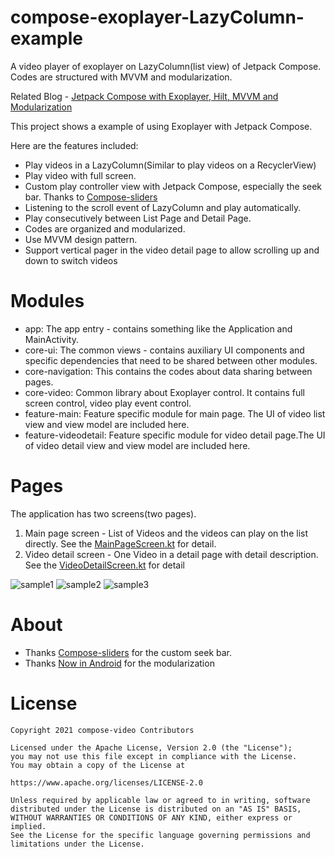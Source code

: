 # compose-exoplayer-LazyColumn-example
A video player of exoplayer on LazyColumn(list view) of Jetpack Compose. Codes are structured with MVVM and modularization. 

Related Blog - [Jetpack Compose with Exoplayer, Hilt, MVVM and Modularization](https://medium.com/p/4371a0a5a0d0)

This project shows a example of using Exoplayer with Jetpack Compose.

Here are the features included:
* Play videos in a LazyColumn(Similar to play videos on a RecyclerView)
* Play video with full screen.
* Custom play controller view with Jetpack Compose, especially the seek bar. Thanks to [Compose-sliders](https://github.com/krottv/compose-sliders)
* Listening to the scroll event of LazyColumn and play automatically.
* Play consecutively between List Page and Detail Page.
* Codes are organized and modularized.
* Use MVVM design pattern.
* Support vertical pager in the video detail page to allow scrolling up and down to switch videos

# Modules
* app: The app entry - contains something like the Application and MainActivity.
* core-ui: The common views - contains auxiliary UI components and specific dependencies that need to be shared between other modules. 
* core-navigation: This contains the codes about data sharing between pages. 
* core-video: Common library about Exoplayer control. It contains full screen control, video play event control. 
* feature-main: Feature specific module for main page. The UI of video list view and view model are included here.
* feature-videodetail: Feature specific module for video detail page.The UI of video detail view and view model are included here.

# Pages

The application has two screens(two pages).
1. Main page screen - List of Videos and the videos can play on the list directly. See the [MainPageScreen.kt](feature-main/src/main/java/com/chillingvan/samples/composevideo/main/MainPageScreen.kt) for detail.
2. Video detail screen - One Video in a detail page with detail description. See the [VideoDetailScreen.kt](feature-videodetail/src/main/java/com/chillingvan/samples/composevideo/videodetail/VideoDetailScreen.kt) for detail

![sample1](https://user-images.githubusercontent.com/7666419/190075315-64b0c3fc-0c09-4c9a-905a-f54e62898cf9.jpg)
![sample2](https://user-images.githubusercontent.com/7666419/188564548-8a66d2ee-867c-4a95-acd9-76ec46b07ea6.jpg)
![sample3](https://user-images.githubusercontent.com/7666419/188564607-3a36281f-2652-4f37-a54b-e41a713e4e06.jpg)

# About
* Thanks [Compose-sliders](https://github.com/krottv/compose-sliders) for the custom seek bar.
* Thanks [Now in Android](https://github.com/android/nowinandroid) for the modularization

# License

    Copyright 2021 compose-video Contributors

    Licensed under the Apache License, Version 2.0 (the "License");
    you may not use this file except in compliance with the License.
    You may obtain a copy of the License at

    https://www.apache.org/licenses/LICENSE-2.0

    Unless required by applicable law or agreed to in writing, software
    distributed under the License is distributed on an "AS IS" BASIS,
    WITHOUT WARRANTIES OR CONDITIONS OF ANY KIND, either express or implied.
    See the License for the specific language governing permissions and
    limitations under the License.
